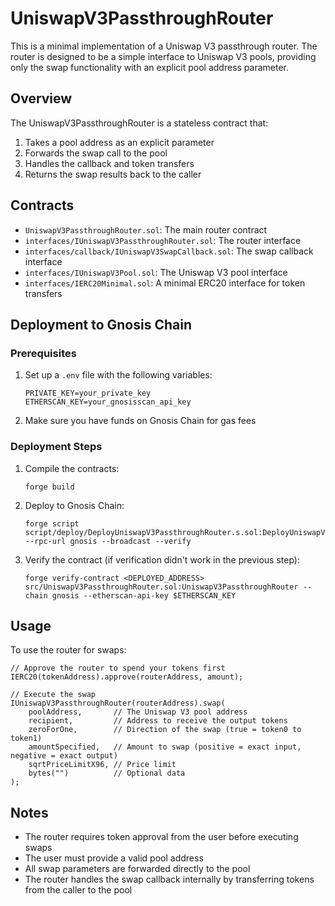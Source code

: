 # UniswapV3PassthroughRouter

This is a minimal implementation of a Uniswap V3 passthrough router. The router is designed to be a simple interface to Uniswap V3 pools, providing only the swap functionality with an explicit pool address parameter.

## Overview

The UniswapV3PassthroughRouter is a stateless contract that:

1. Takes a pool address as an explicit parameter
2. Forwards the swap call to the pool
3. Handles the callback and token transfers
4. Returns the swap results back to the caller

## Contracts

- `UniswapV3PassthroughRouter.sol`: The main router contract
- `interfaces/IUniswapV3PassthroughRouter.sol`: The router interface
- `interfaces/callback/IUniswapV3SwapCallback.sol`: The swap callback interface
- `interfaces/IUniswapV3Pool.sol`: The Uniswap V3 pool interface
- `interfaces/IERC20Minimal.sol`: A minimal ERC20 interface for token transfers

## Deployment to Gnosis Chain

### Prerequisites

1. Set up a `.env` file with the following variables:
   ```
   PRIVATE_KEY=your_private_key
   ETHERSCAN_KEY=your_gnosisscan_api_key
   ```

2. Make sure you have funds on Gnosis Chain for gas fees

### Deployment Steps

1. Compile the contracts:
   ```
   forge build
   ```

2. Deploy to Gnosis Chain:
   ```
   forge script script/deploy/DeployUniswapV3PassthroughRouter.s.sol:DeployUniswapV3PassthroughRouter --rpc-url gnosis --broadcast --verify
   ```

3. Verify the contract (if verification didn't work in the previous step):
   ```
   forge verify-contract <DEPLOYED_ADDRESS> src/UniswapV3PassthroughRouter.sol:UniswapV3PassthroughRouter --chain gnosis --etherscan-api-key $ETHERSCAN_KEY
   ```

## Usage

To use the router for swaps:

```solidity
// Approve the router to spend your tokens first
IERC20(tokenAddress).approve(routerAddress, amount);

// Execute the swap
IUniswapV3PassthroughRouter(routerAddress).swap(
    poolAddress,       // The Uniswap V3 pool address
    recipient,         // Address to receive the output tokens
    zeroForOne,        // Direction of the swap (true = token0 to token1)
    amountSpecified,   // Amount to swap (positive = exact input, negative = exact output)
    sqrtPriceLimitX96, // Price limit
    bytes("")          // Optional data
);
```

## Notes

- The router requires token approval from the user before executing swaps
- The user must provide a valid pool address
- All swap parameters are forwarded directly to the pool
- The router handles the swap callback internally by transferring tokens from the caller to the pool 